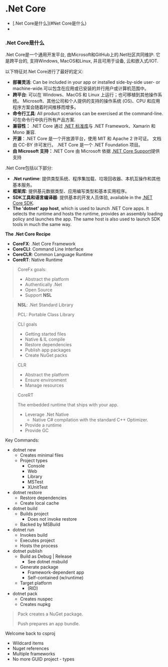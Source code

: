 # .Net Core

- [.Net Core是什么](#Net Core是什么)
- ​







### .Net Core是什么

.Net Core是一个通用开发平台, 由Microsoft和GitHub上的.Net社区共同维护. 它是跨平台的, 支持Windows, MacOS和Linux, 并且可用于设备, 云和嵌入式/IOT.

以下特征对.Net Core进行了最好的定义:

- **部署灵活**: Can be included in your app or installed side-by-side user- or machine-wide.可以包含在应用或已安装的并行用户或计算机范围中。
- **跨平台**: 可以在 Windows、MacOS 和 Linux 上运行；也可移植到其他操作系统。 Microsoft、其他公司和个人提供的支持的操作系统 (OS)、CPU 和应用程序方案会随着时间推移而增多。
- **命令行工具**: All product scenarios can be exercised at the command-line. 可在命令行中执行所有产品方案.
- **兼容性：** .NET Core 通过 [.NET 标准库](https://docs.microsoft.com/zh-cn/dotnet/standard/library)与 .NET Framework、Xamarin 和 Mono 兼容.
- **开源**：.NET Core 是一个开放源平台，使用 MIT 和 Apache 2 许可证。 文档由 CC-BY 许可发行。 .NET Core 是一个 .NET Foundation 项目。
- **由 Microsoft 支持：**.NET Core 由 Microsoft 依据 [.NET Core Support](https://www.microsoft.com/net/core/support/)提供支持



.Net Core包括以下部分:

- **.Net runtime**: 提供类型系统、程序集加载、垃圾回收器、本机互操作和其他基本服务。
- **框架库**: 提供基元数据类型、应用编写类型和基本实用程序。
- **SDK工具和语言编译器**: 提供基本的开发人员体验, available in the [.NET Core SDK](https://docs.microsoft.com/en-us/dotnet/core/sdk).
- **The 'dotnet' app host**, which is used to launch .NET Core apps. It selects the runtime and hosts the runtime, provides an assembly loading policy and launches the app. The same host is also used to launch SDK tools in much the same way.



**The .Net Core Recipe**

- **CoreFX**: .Net Core Framework
- **CoreCLI**: Command Line Interface
- **CoreCLR**: Common Language Runtime
- **CoreRT**: Native Runtime



> CoreFx goals:
>
> - Abstract the platform
> - Authentically .Net
> - Open Source
> - Support **NSL**



> **NSL**: .Net Standard Library
>
> PCL: Portable Class Library



> CLI goals
>
> - Getting started files
> - Native & IL compile
> - Restore dependencies
> - Publish app packages
> - Create NuGet packs



> CLR
>
> - Abstract the platform
> - Ensure environment
> - Manage resources



> CoreRT
>
> The embedded runtime that ships with your app.
>
> - Leverage .Net Native
>   - Native C# compilation with the standard C++ Optimizer.
> - Provide a runtime
> - Provide GC



Key Commands:

- dotnet new
  - Creates minimal files
  - Project types
    - Console
    - Web
    - Library
    - MSTest
    - XUnitTest
- dotnet restore
  - Restore dependencies
  - Create local cache
- dotnet build
  - Builds project
    - Does not invoke restore
  - Backed by MSBuild
- dotnet run
  - Invokes build
  - Executes project
  - Hosts the process
- dotnet publish
  - Build as Debug | Release
    - See dotnet msbuild
  - Generate package
    - Framework-dependent app
    - Self-contained (w/runtime)
  - Target platform
    - <RuntimeIdentifier/> (RID)
- dotnet pack
  - Creates nuspec
  - Creates nupkg

>Pack creates a NuGet package.
>
>Push prepares an app bundle.

Welcome back to csproj

- Wildcard items
- Nuget references
- Multiple frameworks
- No more GUID project - types

